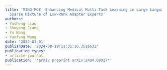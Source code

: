 ```yaml
---
title: 'MING-MOE: Enhancing Medical Multi-Task Learning in Large Language Models with
  Sparse Mixture of Low-Rank Adapter Experts'
authors:
- Yusheng Liao
- Shuyang Jiang
- Yu Wang
- Yanfeng Wang
date: '2024-01-01'
publishDate: '2024-08-19T11:31:16.351663Z'
publication_types:
- article-journal
publication: '*arXiv preprint arXiv:2404.09027*'
---
```

